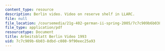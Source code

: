 ```yaml
---
content_type: resource
description: Berlin video. Video on reserve shelf in LLARC.
file: null
file_location: /coursemedia/21g-402-german-ii-spring-2005/7c7c909b6b038dbdc0809f90eec25a93_MIT21G_402S05_berlinvideo.pdf
file_type: application/pdf
resourcetype: Document
title: Arbeitsblatt Berlin Video 1993
uid: 7c7c909b-6b03-8dbd-c080-9f90eec25a93
---
```

